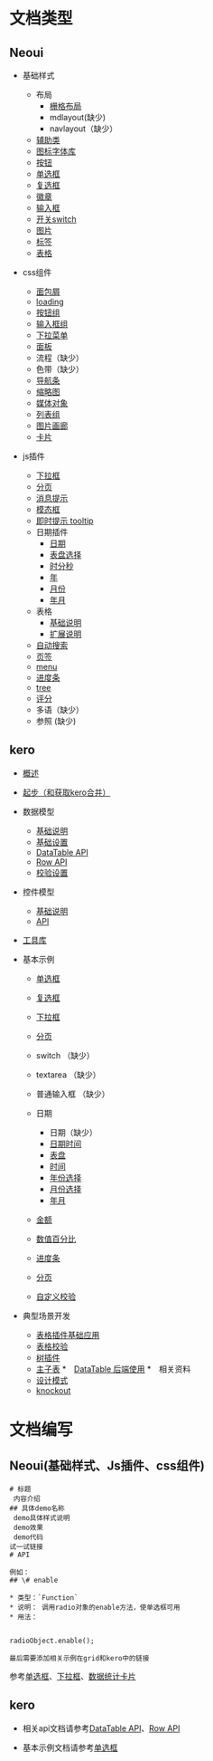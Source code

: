 # 文档类型
## Neoui

* 基础样式
	* 布局
		* [栅格布局](http://design.yyuap.com/dist/pages/global-style/layout.html)
		* mdlayout(缺少)
		* navlayout（缺少）
	* [辅助类](http://design.yyuap.com/dist/pages/global-style/utilities.html)
	* [图标字体库](http://design.yyuap.com/dist/pages/global-style/icon.html)
	* [按钮](http://design.yyuap.com/dist/pages/global-style/button.html)
	* [单选框](http://design.yyuap.com/dist/pages/global-style/radio.html)
	* [复选框](http://design.yyuap.com/dist/pages/global-style/checkbox.html)
	* [徽章](http://design.yyuap.com/dist/pages/global-style/badge.html)
	* [输入框](http://design.yyuap.com/dist/pages/global-style/input.html)
	* [开关switch](http://design.yyuap.com/dist/pages/plugins/jsswitch.html)
	* [图片](http://design.yyuap.com/dist/pages/global-style/image.html)
	* [标签](http://design.yyuap.com/dist/pages/global-style/label.html)
	* [表格](http://design.yyuap.com/dist/pages/global-style/table.html)
* css组件
	* [面包屑](http://design.yyuap.com/dist/pages/components/breadcrumb.html)
	* [loading](http://design.yyuap.com/dist/pages/plugins/loading.html)
	* [按钮组](http://design.yyuap.com/dist/pages/components/buttongroup.html)
	* [输入框组](http://design.yyuap.com/dist/pages/components/inputgroup.html)
	* [下拉菜单](http://design.yyuap.com/dist/pages/components/dropdown.html)
	* [面板](http://design.yyuap.com/dist/pages/components/panel.html)
	* 流程（缺少）
	* 色带（缺少）
	* [导航条](http://design.yyuap.com/dist/pages/components/navbar.html)
	* [缩略图](http://design.yyuap.com/dist/pages/components/thumbnail.html)
	* [媒体对象](http://design.yyuap.com/dist/pages/components/media.html)
	* [列表组](http://design.yyuap.com/dist/pages/components/listgroup.html)
	* [图片画廊](http://design.yyuap.com/dist/pages/components/gallery.html)
	* [卡片](http://design.yyuap.com/dist/pages/components/statisticWidget.html)
* js插件

	* [下拉框](http://design.yyuap.com/dist/pages/plugins/combobox.html)
	* [分页](http://design.yyuap.com/dist/pages/plugins/jspagination.html)
	* [消息提示](http://design.yyuap.com/dist/pages/plugins/jsmessage.html)
	* [模态框](http://design.yyuap.com/dist/pages/plugins/jsmodal.html)
	* [即时提示 tooltip](http://design.yyuap.com/dist/pages/plugins/jstooltip.html)
	* 日期插件
		* [日期](http://design.yyuap.com/dist/pages/plugins/date.html)
		* [表盘选择](http://design.yyuap.com/dist/pages/plugins/clockpicker.html)
		* [时分秒](http://design.yyuap.com/dist/pages/plugins/time.html)
		* [年](http://design.yyuap.com/dist/pages/plugins/year.html)
		* [月份](http://design.yyuap.com/dist/pages/plugins/month.html)
		* [年月](http://design.yyuap.com/dist/pages/plugins/yearmonth.html)
	* 表格
		* [基础说明](http://design.yyuap.com/dist/pages/plugins/grid.html)
		* [扩展说明](http://design.yyuap.com/dist/pages/plugins/gridCustom.html)
	* [自动搜索](http://design.yyuap.com/dist/pages/plugins/autocomplete.html)
	* [页签](http://design.yyuap.com/dist/pages/plugins/jstabs.html)
	* [menu](http://design.yyuap.com/dist/pages/plugins/menu.html)
	* [进度条](http://design.yyuap.com/dist/pages/plugins/jsprogress.html)
	* [tree](http://design.yyuap.com/dist/pages/plugins/tree.html)
	* [评分](http://design.yyuap.com/dist/pages/plugins/jsrating.html)
	* 多语（缺少）
	* 参照 (缺少)

## kero

* [概述](http://design.yyuap.com/dist/pages/kero/overview.html)
* [起步（和获取kero合并）](http://design.yyuap.com/dist/pages/kero/gettingstarted.html)
* 数据模型
	* [基础说明](http://design.yyuap.com/dist/pages/kero/datatable.html)
	* [基础设置](http://design.yyuap.com/dist/pages/kero/dataTableUse.html)
	* [DataTable API](http://design.yyuap.com/dist/pages/kero/udatatable.html)
	* [Row API](http://design.yyuap.com/dist/pages/kero/row.html)
	* [校验设置](http://design.yyuap.com/dist/pages/kero/validateapi.html)
	
* 控件模型
	* [基础说明](http://design.yyuap.com/dist/pages/kero/module.html)
	* [API](http://design.yyuap.com/dist/pages/kero/moduleapi.html)
* [工具库](http://design.yyuap.com/dist/pages/kero/core.html)
* 基本示例
	* [单选框](http://design.yyuap.com/dist/pages/kero/ex_radio.html)
	* [复选框](http://design.yyuap.com/dist/pages/kero/ex_checkbox.html)
	* [下拉框](http://design.yyuap.com/dist/pages/kero/combobox_ex.html)
	* [分页](http://design.yyuap.com/dist/pages/kero/ex_pagination.html)

	* switch （缺少）
	* textarea （缺少）
	* 普通输入框 （缺少）
	* 日期
		* 日期（缺少）
		* [日期时间](http://design.yyuap.com/dist/pages/kero/ex_datetime.html)
		* [表盘](http://design.yyuap.com/dist/pages/kero/clockpicker.html)
		* [时间](http://design.yyuap.com/dist/pages/kero/ex_time.html)
		* [年份选择](http://design.yyuap.com/dist/pages/kero/ex_year.html)
		* [月份选择](http://design.yyuap.com/dist/pages/kero/ex_month.html)
		* [年月](http://design.yyuap.com/dist/pages/kero/ex_yearmonth.html)
	* [金额](http://design.yyuap.com/dist/pages/kero/currency_ex.html)
	* [数值百分比](http://design.yyuap.com/dist/pages/kero/ex_percent.html)
	* [进度条](http://design.yyuap.com/dist/pages/kero/ex_progress.html)
	* [分页](http://design.yyuap.com/dist/pages/kero/ex_pagination.html)
	* [自定义校验](http://design.yyuap.com/dist/pages/kero/ex_validate.html)
* 典型场景开发
	* [表格插件基础应用](http://design.yyuap.com/dist/pages/kero/grid.html)
	* [表格校验](http://design.yyuap.com/dist/pages/kero/gridValidate.html)
	* [树插件](http://design.yyuap.com/dist/pages/kero/tree.html)
	* [主子表](http://design.yyuap.com/dist/pages/kero/mainChild.html)
*　[DataTable 后端使用](http://design.yyuap.com/dist/pages/kero/dataTableUseBackend.html)
*　相关资料
	* [设计模式](http://design.yyuap.com/dist/pages/kero/arch.html)
	* [knockout](http://design.yyuap.com/dist/pages/kero/knockout.html)



# 文档编写

## Neoui(基础样式、Js插件、css组件)


	# 标题
	 内容介绍
	## 具体demo名称
	 demo具体样式说明
	 demo效果
	 demo代码
	试一试链接
	# API
	
	例如：
	## \# enable

	* 类型：`Function`
	* 说明： 调用radio对象的enable方法，使单选框可用
	* 用法：
	
		
	radioObject.enable();
  
	最后需要添加相关示例在grid和kero中的链接


参考[单选框](http://design.yyuap.com/dist/pages/global-style/radio.html)、[下拉框](http://design.yyuap.com/dist/pages/plugins/combobox.html)、[数据统计卡片](http://design.yyuap.com/dist/pages/components/statisticWidget.html)

	
## kero

* 相关api文档请参考[DataTable API](http://design.yyuap.com/dist/pages/kero/udatatable.html)、[Row API](http://design.yyuap.com/dist/pages/kero/row.html)

* 基本示例文档请参考[单选框](http://design.yyuap.com/dist/pages/kero/ex_radio.html)

